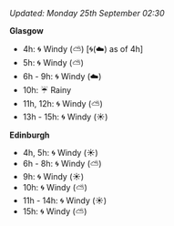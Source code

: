 *Updated: Monday 25th September 02:30*

**Glasgow**

* 4h: :cyclone: Windy (:partly_sunny:) [:cyclone:(:cloud:) as of 4h]
* 5h: :cyclone: Windy (:partly_sunny:)
* 6h - 9h: :cyclone: Windy (:cloud:)
* 10h: :umbrella: Rainy
* 11h, 12h: :cyclone: Windy (:partly_sunny:)
* 13h - 15h: :cyclone: Windy (:sunny:)

**Edinburgh**

* 4h, 5h: :cyclone: Windy (:sunny:)
* 6h - 8h: :cyclone: Windy (:partly_sunny:)
* 9h: :cyclone: Windy (:sunny:)
* 10h: :cyclone: Windy (:partly_sunny:)
* 11h - 14h: :cyclone: Windy (:sunny:)
* 15h: :cyclone: Windy (:partly_sunny:)
